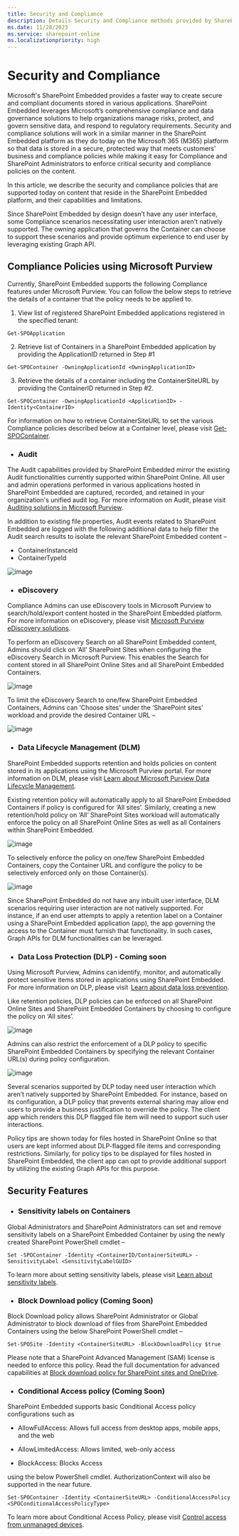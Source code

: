 ```yaml
---
title: Security and Compliance
description: Details Security and Compliance methods provided by SharePoint Embedded
ms.date: 11/28/2023
ms.service: sharepoint-online
ms.localizationpriority: high
---
```


# Security and Compliance


Microsoft's SharePoint Embedded provides a faster way to create secure and compliant documents stored in various applications. SharePoint Embedded leverages Microsoft’s comprehensive compliance and data governance solutions to help organizations manage risks, protect, and govern sensitive data, and respond to regulatory requirements. Security and compliance solutions will work in a similar manner in the SharePoint Embedded platform as they do today on the Microsoft 365 (M365) platform so that data is stored in a secure, protected way that meets customers’ business and compliance policies while making it easy for Compliance and SharePoint Administrators to enforce critical security and compliance policies on the content.  

In this article, we describe the security and compliance policies that are supported today on content that reside in the SharePoint Embedded platform, and their capabilities and limitations.

Since SharePoint Embedded by design doesn’t have any user interface, some Compliance scenarios necessitating user interaction aren't natively supported. The owning application that governs the Container can choose to support these scenarios and provide optimum experience to end user by leveraging existing Graph API.

##  Compliance Policies using Microsoft Purview

Currently, SharePoint Embedded supports the following Compliance features under Microsoft Purview.  You can follow the below steps to retrieve the details of a container that the policy needs to be applied to.

1. View list of registered SharePoint Embedded applications registered in the specified tenant:
```
Get-SPOApplication
```
2. Retrieve list of Containers in a SharePoint Embedded application by providing the ApplicationID returned in Step #1
```
Get-SPOContainer -OwningApplicationId <OwningApplicationID>
```
3. Retrieve the details of a container including the ContainerSiteURL by providing the ContainerID returned in Step #2.
```
Get-SPOContainer -OwningApplicationId <ApplicationID> -Identity<ContainerID>
```
For information on how to retrieve ContainerSiteURL to set the various Compliance policies described below at a Container level, please visit [Get-SPOContainer](/powershell/module/sharepoint-online/get-spocontainer).


* ### Audit
The Audit capabilities provided by SharePoint Embedded mirror the existing Audit functionalities currently supported within SharePoint Online. All user and admin operations performed in various applications hosted in SharePoint Embedded are captured, recorded, and retained in your organization's unified audit log. For more information on Audit, please visit [Auditing solutions in Microsoft Purview](https://learn.microsoft.com/en-us/purview/audit-solutions-overview).

In addition to existing file properties, Audit events related to SharePoint Embedded are logged with the following additional data to help filter the Audit search results to isolate the relevant SharePoint Embedded content – 
 * ContainerInstanceId
 * ContainerTypeId 

    
![image](../images/sc1.png)


* ### eDiscovery

Compliance Admins can use eDiscovery tools in Microsoft Purview to search/hold/export content hosted in the SharePoint Embedded platform. For more information on eDiscovery, please visit [Microsoft Purview eDiscovery solutions](https://learn.microsoft.com/en-us/purview/ediscovery).

To perform an eDiscovery Search on all SharePoint Embedded content, Admins should click on ‘All’ SharePoint Sites when configuring the eDiscovery Search in Microsoft Purview. This enables the Search for content stored in all SharePoint Online Sites and all SharePoint Embedded Containers.


![image](../images/sc2.png)


To limit the eDiscovery Search to one/few SharePoint Embedded Containers, Admins can ‘Choose sites’ under the ‘SharePoint sites’ workload and provide the desired Container URL –

![image](../images/sc3.png)

   
* ### Data Lifecycle Management (DLM) 

SharePoint Embedded supports retention and holds policies on content stored in its applications using the Microsoft Purview portal. For more information on DLM, please visit [Learn about Microsoft Purview Data Lifecycle Management](https://learn.microsoft.com/en-us/purview/data-lifecycle-management).

Existing retention policy will automatically apply to all SharePoint Embedded Containers if policy is configured for ‘All sites’. Similarly, creating a new retention/hold policy on ‘All’ SharePoint Sites workload will automatically enforce the policy on all SharePoint Online Sites as well as all Containers within SharePoint Embedded. 

![image](../images/sc4.png)
    
To selectively enforce the policy on one/few SharePoint Embedded Containers, copy the Container URL and configure the policy to be selectively enforced only on those Container(s).

![image](../images/sc5.png)

Since SharePoint Embedded do not have any inbuilt user interface, DLM scenarios requiring user interaction are not natively supported. For instance, if an end user attempts to apply a retention label on a Container using a SharePoint Embedded application (app), the app governing the access to the Container must furnish that functionality. In such cases, Graph APIs for DLM functionalities can be leveraged.

* ### Data Loss Protection (DLP) - Coming soon

Using Microsoft Purview, Admins can identify, monitor, and automatically protect sensitive items stored in applications using SharePoint Embedded. For more information on DLP, please visit  [Learn about data loss prevention](https://learn.microsoft.com/en-us/purview/dlp-learn-about-dlp).

Like retention policies, DLP policies can be enforced on all SharePoint Online Sites and SharePoint Embedded Containers by choosing to configure the policy on ‘All sites’. 



![image](../images/sc6.png)



Admins can also restrict the enforcement of a DLP policy to specific SharePoint Embedded Containers by specifying the relevant Container URL(s) during policy configuration. 



![image](../images/sc7.png)



Several scenarios supported by DLP today need user interaction which aren’t natively supported by SharePoint Embedded. For instance, based on its configuration, a DLP policy that prevents external sharing may allow end users to provide a business justification to override the policy. The client app which renders this DLP flagged file item will need to support such user interactions.

Policy tips are shown today for files hosted in SharePoint Online so that users are kept informed about DLP-flagged file items and corresponding restrictions. Similarly, for policy tips to be displayed for files hosted in SharePoint Embedded, the client app can opt to provide additional support by utilizing the existing Graph APIs for this purpose. 


## Security Features
* ### Sensitivity labels on Containers
Global Administrators and SharePoint Administrators can set and remove sensitivity labels on a SharePoint Embedded Container by using the newly created SharePoint PowerShell cmdlet –  


```
Set -SPOContainer -Identity <ContainerID/ContainerSiteURL> -SensitivityLabel <SensitivityLabelGUID>
```

To learn more about setting sensitivity labels, please visit [Learn about sensitivity labels](https://learn.microsoft.com/en-us/purview/sensitivity-labels).


* ### Block Download policy (Coming Soon)
Block Download policy allows SharePoint Administrator or Global Administrator to block download of files from SharePoint Embedded Containers using the below SharePoint PowerShell cmdlet –


```
Set-SPOSite -Identity <ContainerSiteURL> -BlockDownloadPolicy $true
```

Please note that a SharePoint Advanced Management (SAM) license is needed to enforce this policy. Read the full documentation for advanced capabilities at [Block download policy for SharePoint sites and OneDrive](https://learn.microsoft.com/en-us/sharepoint/block-download-from-sites).


* ### Conditional Access policy (Coming Soon)
SharePoint Embedded supports basic Conditional Access policy configurations such as

 * AllowFullAccess: Allows full access from desktop apps, mobile apps, and the web

 * AllowLimitedAccess: Allows limited, web-only access

 * BlockAccess: Blocks Access

using the below PowerShell cmdlet. AuthorizationContext will also be supported in the near future.
```
Set-SPOContainer -Identity <ContainerSiteURL> -ConditionalAccessPolicy <SPOConditionalAccessPolicyType>
```

To learn more about Conditional Access Policy, please visit [Control access from unmanaged devices](https://learn.microsoft.com/en-us/sharepoint/control-access-from-unmanaged-devices). 